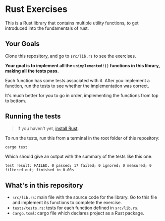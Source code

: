 # Rust Exercises

This is a Rust library that contains multiple utility functions, to get introduced into the fundamentals of rust.

## Your Goals

Clone this repository, and go to `src/lib.rs` to see the exercises.

**Your goal is to implement all the `unimplemented!()` functions in this library, making all the tests pass.** 

Each function has some tests associated with it. After you implement a function, run the tests to see whether the implementation was correct. 

It's much better for you to go in order, implementing the functions from top to bottom.

## Running the tests

> If you haven't yet, [install Rust](https://www.rust-lang.org/tools/install).

To run the tests, run this from a terminal in the root folder of this repository:

```bash
cargo test
```

Which should give an output with the summary of the tests like this one: 

```
test result: FAILED. 0 passed; 17 failed; 0 ignored; 0 measured; 0 filtered out; finished in 0.00s
```

## What's in this repository

- `src/lib.rs`: main file with the source code for the library. Go to this file and implement its functions to complete the exercise.
- `tests/tests.rs`: tests for each function defined in `src/lib.rs`.
- `Cargo.toml`: cargo file which declares project as a Rust package.